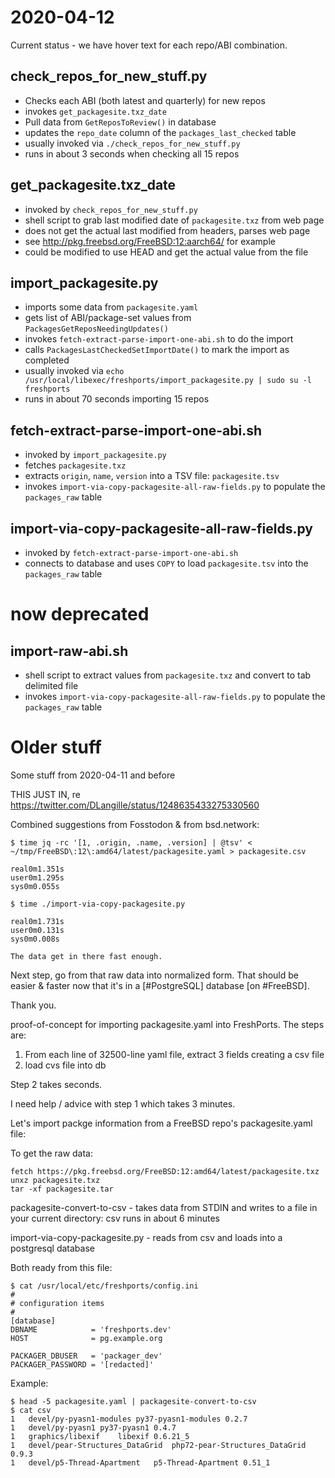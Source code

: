 # 2020-04-12

Current status - we have hover text for each repo/ABI combination.

## check_repos_for_new_stuff.py

* Checks each ABI (both latest and quarterly) for new repos
* invokes `get_packagesite.txz_date`
* Pull data from `GetReposToReview()` in database
* updates the `repo_date` column of the `packages_last_checked` table
* usually invoked via `./check_repos_for_new_stuff.py`
* runs in about 3 seconds when checking all 15 repos


## get_packagesite.txz_date

* invoked by `check_repos_for_new_stuff.py`
* shell script to grab last modified date of `packagesite.txz` from web page
* does not get the actual last modified from headers, parses web page
* see http://pkg.freebsd.org/FreeBSD:12:aarch64/ for example
* could be modified to use HEAD and get the actual value from the file


## import_packagesite.py

* imports some data from `packagesite.yaml`
* gets list of ABI/package-set values from `PackagesGetReposNeedingUpdates()`
* invokes `fetch-extract-parse-import-one-abi.sh` to do the import
* calls `PackagesLastCheckedSetImportDate()` to mark the import as completed
* usually invoked via `echo /usr/local/libexec/freshports/import_packagesite.py | sudo su -l freshports`
* runs in about 70 seconds importing 15 repos


## fetch-extract-parse-import-one-abi.sh

* invoked by `import_packagesite.py`
* fetches `packagesite.txz`
* extracts `origin`, `name`, `version` into a TSV file: `packagesite.tsv`
* invokes `import-via-copy-packagesite-all-raw-fields.py` to populate the `packages_raw` table

## import-via-copy-packagesite-all-raw-fields.py

* invoked by `fetch-extract-parse-import-one-abi.sh`
* connects to database and uses `COPY` to load `packagesite.tsv` into the `packages_raw` table

# now deprecated

## import-raw-abi.sh

* shell script to extract values from `packagesite.txz` and convert to tab delimited file
* invokes `import-via-copy-packagesite-all-raw-fields.py` to populate the `packages_raw` table

# Older stuff

Some stuff from 2020-04-11 and before

THIS JUST IN, re https://twitter.com/DLangille/status/1248635433275330560

Combined suggestions from Fosstodon & from bsd.network:

```
$ time jq -rc '[1, .origin, .name, .version] | @tsv' < ~/tmp/FreeBSD\:12\:amd64/latest/packagesite.yaml > packagesite.csv

real0m1.351s
user0m1.295s
sys0m0.055s

$ time ./import-via-copy-packagesite.py

real0m1.731s
user0m0.131s
sys0m0.008s

The data get in there fast enough.
```

Next step, go from that raw data into normalized form.  That should be easier & faster now that it's in a [#PostgreSQL] database [on #FreeBSD].

Thank you.


proof-of-concept for importing packagesite.yaml into FreshPorts.  The steps are:

1. From each line of 32500-line yaml file, extract 3 fields creating a csv file
1. load cvs file into db

Step 2 takes seconds.

I need help / advice with step 1 which takes 3 minutes.


Let's import packge information from a FreeBSD repo's packagesite.yaml file:

To get the raw data:

```
fetch https://pkg.freebsd.org/FreeBSD:12:amd64/latest/packagesite.txz
unxz packagesite.txz
tar -xf packagesite.tar
```


packagesite-convert-to-csv - takes data from STDIN and writes to a file in
                             your current directory: csv
                             runs in about 6 minutes

import-via-copy-packagesite.py - reads from csv and loads into a postgresql
                                 database

Both ready from this file:

```
$ cat /usr/local/etc/freshports/config.ini
#
# configuration items
#
[database]
DBNAME            = 'freshports.dev'
HOST              = pg.example.org

PACKAGER_DBUSER   = 'packager_dev'
PACKAGER_PASSWORD = '[redacted]'
```




Example:

```
$ head -5 packagesite.yaml | packagesite-convert-to-csv
$ cat csv
1	devel/py-pyasn1-modules	py37-pyasn1-modules	0.2.7
1	devel/py-pyasn1	py37-pyasn1	0.4.7
1	graphics/libexif	libexif	0.6.21_5
1	devel/pear-Structures_DataGrid	php72-pear-Structures_DataGrid	0.9.3
1	devel/p5-Thread-Apartment	p5-Thread-Apartment	0.51_1
```
